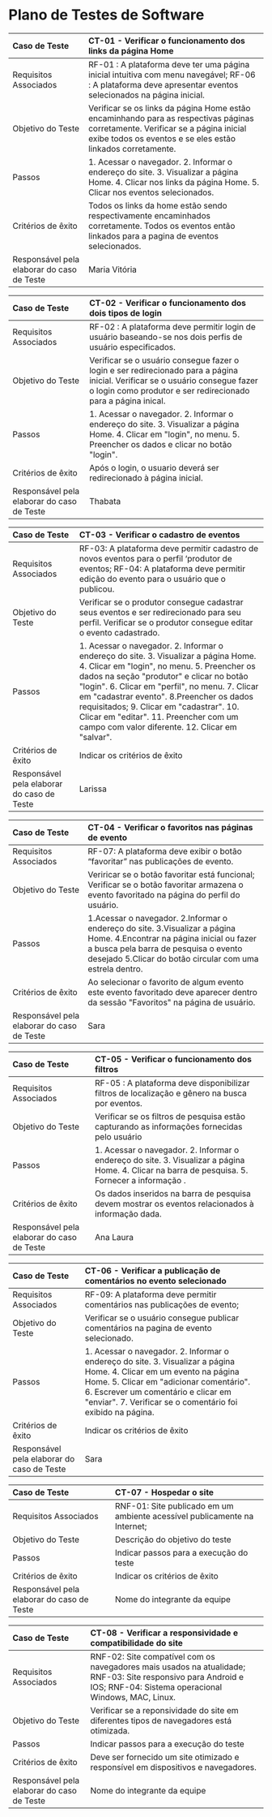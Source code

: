 # Plano de Testes de Software

|Caso de Teste    | CT-01 - Verificar o funcionamento dos links da página Home |
|:---|:---|
| Requisitos Associados | RF-01 : A plataforma deve ter uma página inicial intuitiva com menu navegável; RF-06 : A plataforma deve apresentar eventos selecionados na página inicial.  |
| Objetivo do Teste | Verificar se os links da página Home estão encaminhando para as respectivas páginas corretamente. Verificar se a página inicial exibe todos os eventos e se eles estão linkados corretamente.|
| Passos | 1. Acessar o navegador. 2. Informar o endereço do site. 3. Visualizar a página Home. 4. Clicar nos links da página Home. 5. Clicar nos eventos selecionados. |
| Critérios de êxito | Todos os links da home estão sendo respectivamente encaminhados corretamente. Todos os eventos então linkados para a pagina de eventos selecionados.  |
| Responsável pela elaborar do caso de Teste | Maria Vitória |

|Caso de Teste    | CT-02 - Verificar o funcionamento dos dois tipos de login |
|:---|:---|
| Requisitos Associados | RF-02 : A plataforma deve permitir login de usuário baseando-se nos dois perfis de usuário especificados. |
| Objetivo do Teste | Verificar se o usuário consegue fazer o login e ser redirecionado para a página inicial. Verificar se o usuário consegue fazer o login como produtor e ser redirecionado para a página inical. |
| Passos | 1. Acessar o navegador. 2. Informar o endereço do site. 3. Visualizar a página Home. 4. Clicar em "login", no menu. 5. Preencher os dados e clicar no botão "login". |
| Critérios de êxito | Após o login, o usuario deverá ser redirecionado à página inicial.  |
| Responsável pela elaborar do caso de Teste | Thabata |

|Caso de Teste    | CT-03 - Verificar o cadastro de eventos |
|:---|:---|
| Requisitos Associados | RF-03: A plataforma deve permitir cadastro de novos eventos para o perfil ‘produtor de eventos; RF-04: A plataforma deve permitir edição do evento para o usuário que o publicou. |
| Objetivo do Teste | Verificar se o produtor consegue cadastrar seus eventos e ser redirecionado para seu perfil. Verificar se o produtor consegue editar o evento cadastrado. |
| Passos | 1. Acessar o navegador. 2. Informar o endereço do site. 3. Visualizar a página Home. 4. Clicar em "login", no menu. 5. Preencher os dados na seção "produtor" e clicar no botão "login". 6. Clicar em "perfil", no menu. 7. Clicar em "cadastrar evento". 8.Preencher os dados requisitados; 9. Clicar em "cadastrar". 10. Clicar em "editar". 11. Preencher com um campo com valor diferente. 12. Clicar em "salvar". |
| Critérios de êxito | Indicar os critérios de êxito  |
| Responsável pela elaborar do caso de Teste | Larissa |

|Caso de Teste    | CT-04 - Verificar o favoritos nas páginas de evento |
|:---|:---|
| Requisitos Associados | RF-07: A plataforma deve exibir o botão “favoritar” nas publicações de evento. |
| Objetivo do Teste | Veriricar se o botão favoritar está funcional; Verificar se o botão favoritar armazena o evento favoritado na página do perfil do usuário. |
| Passos | 1.Acessar o navegador. 2.Informar o endereço do site. 3.Visualizar a página Home. 4.Encontrar na página inicial ou fazer a busca pela barra  de pesquisa o evento desejado 5.Clicar do botão circular com uma estrela dentro. |
| Critérios de êxito | Ao selecionar o favorito de algum evento este evento favoritado deve aparecer dentro da sessão "Favoritos" na página de usuário.  |
| Responsável pela elaborar do caso de Teste | Sara |

|Caso de Teste    | CT-05 - Verificar o funcionamento dos filtros |
|:---|:---|
| Requisitos Associados | RF-05 : A plataforma deve disponibilizar filtros de localização e gênero na busca por eventos. |
| Objetivo do Teste | Verificar se os filtros de pesquisa estão capturando as informações fornecidas pelo usuário |
| Passos | 1. Acessar o navegador. 2. Informar o endereço do site. 3. Visualizar a página Home. 4. Clicar na barra de pesquisa. 5. Fornecer a informação . |
| Critérios de êxito | Os dados inseridos na barra de pesquisa devem mostrar os eventos relacionados à informação dada.  |
| Responsável pela elaborar do caso de Teste | Ana Laura |

|Caso de Teste    | CT-06 - Verificar a publicação de comentários no evento selecionado|
|:---|:---|
| Requisitos Associados | RF-09: A plataforma deve permitir comentários nas publicações de evento; |
| Objetivo do Teste | Verificar se o usuário consegue publicar comentários na pagina de evento selecionado. |
| Passos | 1. Acessar o navegador. 2. Informar o endereço do site. 3. Visualizar a página Home. 4. Clicar em um evento na página Home. 5. Clicar em "adicionar comentário". 6. Escrever um comentário e clicar em "enviar". 7. Verificar se o comentário foi exibido na página. |
| Critérios de êxito | Indicar os critérios de êxito  |
| Responsável pela elaborar do caso de Teste | Sara |

|Caso de Teste    | CT-07 - Hospedar o site |
|:---|:---|
| Requisitos Associados | RNF-01: Site publicado em um ambiente acessível publicamente na Internet; |
| Objetivo do Teste | Descrição do objetivo do teste |
| Passos | Indicar passos para a execução do teste |
| Critérios de êxito | Indicar os critérios de êxito  |
| Responsável pela elaborar do caso de Teste | Nome do integrante da equipe |

|Caso de Teste    | CT-08 - Verificar a responsividade e compatibilidade do site |
|:---|:---|
| Requisitos Associados | RNF-02: Site compatível com os navegadores mais usados na atualidade; RNF-03: Site responsivo para Android e IOS; RNF-04: Sistema operacional Windows, MAC, Linux. |
| Objetivo do Teste | Verificar se a reponsividade do site em diferentes tipos de navegadores está otimizada. |
| Passos | Indicar passos para a execução do teste |
| Critérios de êxito | Deve ser fornecido um site otimizado e responsível em dispositivos e navegadores.  |
| Responsável pela elaborar do caso de Teste | Nome do integrante da equipe |
